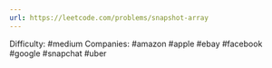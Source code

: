 ```yaml
---
url: https://leetcode.com/problems/snapshot-array
---
```


Difficulty: #medium
Companies: #amazon #apple #ebay #facebook #google #snapchat #uber